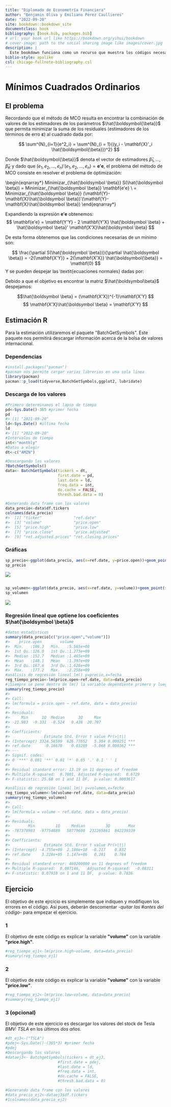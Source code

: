 ```yaml
--- 
title: "Diplomado de Econometría Financiera"
author: "Benjamin Oliva y Emiliano Pérez Caullieres"
date: "2022-09-20"
site: bookdown::bookdown_site
documentclass: book
bibliography: [book.bib, packages.bib]
# url: your book url like https://bookdown.org/yihui/bookdown
# cover-image: path to the social sharing image like images/cover.jpg
description: |
  Este bookdown funciona como un recurso que muestra los códigos necesarios para el diplomado de Econometria Financiera.
biblio-style: apalike
csl: chicago-fullnote-bibliography.csl
---
```


# Mínimos Cuadrados Ordinarios
## El problema
Recordando que el método de MCO resulta en encontrar la combinación de valores de los estimadores de los parámetros $\hat{\boldsymbol{\beta}}$ que permita minimizar la suma de los residuales (estimadores de los términos de erro $\boldsymbol{\varepsilon}$) al cuadrado dada por:

$$
    \sum^{N}_{i=1}{e^2_i} = \sum^{N}_{i = 1}{(y_i - \mathbf{X}'_i \hat{\boldsymbol{\beta}})^2}
$$

Donde $\hat{\boldsymbol{\beta}}$ denota el vector de estimadores $\hat{\beta}_1, \ldots, \hat{\beta}_K$ y dado que $(e_1, e_2, \ldots, e_n)'(e_1, e_2, \ldots, e_n) = {\mathbf{e'e}}$, el problema del método de MCO consiste en resolver el problema de óptimización:

\begin{eqnarray*}
Minimizar_{\hat{\boldsymbol \beta}} S(\hat{\boldsymbol \beta})  =  Minimizar_{\hat{\boldsymbol \beta}} \mathbf{e'e} \\
    =  Minimizar_{\hat{\boldsymbol \beta}} (\mathbf{Y}-\mathbf{X}\hat{\boldsymbol \beta})'(\mathbf{Y}-\mathbf{X}\hat{\boldsymbol \beta})
\end{eqnarray*}

Expandiendo la expresión $\mathbf{e'e}$ obtenemos:
$$
    \mathbf{e'e} = \mathbf{Y'Y} - 2 \mathbf{Y'X} \hat{\boldsymbol \beta} + \hat{\boldsymbol \beta}' \mathbf{X'X}\hat{\boldsymbol \beta}
$$

De esta forma obtenemos que las condiciones necesarias de un mínimo son:

$$
    \frac{\partial S(\hat{\boldsymbol \beta})}{\partial \hat{\boldsymbol \beta}} = -2{\mathbf{X'Y}} + 2{\mathbf{X'X}} \hat{\boldsymbol{\beta}} = \mathbf{0}
$$
Y se pueden despejar las \textit{ecuaciones normales} dadas por:


Debido a que el objetivo es encontrar la matriz $\hat{\boldsymbol\beta}$ despejamos:

$$\hat{\boldsymbol \beta} = (\mathbf{X'X})^{-1}\mathbf{X'Y}
$$
$$
    \mathbf{X'X}\hat{\boldsymbol \beta} = \mathbf{X'Y}
$$

## Estimación R
Para la estimación utilizaremos el paquete "BatchGetSymbols". Este paquete nos permitirá descargar información acerca de la bolsa de valores internacional. 

### Dependencias

```r
#install.packages("pacman")
#pacman nos permite cargar varias librerias en una sola línea
library(pacman)
pacman::p_load(tidyverse,BatchGetSymbols,ggplot2, lubridate)
```

### Descarga de los valores


```r
#Primero determinamos el lapso de tiempo
pd<-Sys.Date()-365 #primer fecha
pd
#> [1] "2021-09-20"
ld<-Sys.Date() #última fecha
ld
#> [1] "2022-09-20"
#Intervalos de tiempo
int<-"monthly"
#Datos a elegir
dt<-c("AMZN")

#Descargando los valores
?BatchGetSymbols()
data<- BatchGetSymbols(tickers = dt,
                       first.date = pd,
                       last.date = ld,
                       freq.data = int,
                       do.cache = FALSE,
                       thresh.bad.data = 0)

#Generando data frame con los valores
data_precio<-data$df.tickers
colnames(data_precio)
#>  [1] "ticker"              "ref.date"           
#>  [3] "volume"              "price.open"         
#>  [5] "price.high"          "price.low"          
#>  [7] "price.close"         "price.adjusted"     
#>  [9] "ret.adjusted.prices" "ret.closing.prices"
```

### Gráficas


```r
sp_precio<-ggplot(data_precio, aes(x=ref.date, y=price.open))+geom_point(size =2, colour = "black")+labs(x="Fecha", y="Precio de apertura (USD)", title="Precio de apertura de AMZN en el ultimo año")+ theme_light()+ geom_smooth(method = lm, se = TRUE)
sp_precio
```

![](index_files/figure-epub3/unnamed-chunk-3-1.png)<!-- -->

```r

sp_volumen<-ggplot(data_precio, aes(x=ref.date, y=volume))+geom_point(size =2, colour = "black")+labs(x="Fecha", y="Volumen", title="Volumenes de AMZN en el ultimo año")+ theme_light()+ geom_smooth(method = lm, se = TRUE)
sp_volumen
```

![](index_files/figure-epub3/unnamed-chunk-3-2.png)<!-- -->

### Regresión lineal que optiene los coeficientes $\hat{\boldsymbol \beta}$

```r
#datos estadísticos
summary(data_precio[c("price.open","volume")])
#>    price.open        volume         
#>  Min.   :106.3   Min.   :5.565e+08  
#>  1st Qu.:126.0   1st Qu.:1.273e+09  
#>  Median :152.7   Median :1.465e+09  
#>  Mean   :148.1   Mean   :1.397e+09  
#>  3rd Qu.:167.6   3rd Qu.:1.628e+09  
#>  Max.   :177.2   Max.   :2.258e+09
#análisis de regresión lineal lm() y=precio,x=fecha
reg_tiempo_precio<-lm(price.open~ref.date, data=data_precio) 
#¡Siempre se pone dentro de lm() la variable dependiente primero y luego la independiete!
summary(reg_tiempo_precio)
#> 
#> Call:
#> lm(formula = price.open ~ ref.date, data = data_precio)
#> 
#> Residuals:
#>     Min      1Q  Median      3Q     Max 
#> -21.983  -9.331  -0.524   9.438  20.707 
#> 
#> Coefficients:
#>               Estimate Std. Error t value Pr(>|t|)    
#> (Intercept) 3324.56599  626.77652   5.304 0.000251 ***
#> ref.date      -0.16670    0.03289  -5.068 0.000362 ***
#> ---
#> Signif. codes:  
#> 0 '***' 0.001 '**' 0.01 '*' 0.05 '.' 0.1 ' ' 1
#> 
#> Residual standard error: 13.19 on 11 degrees of freedom
#> Multiple R-squared:  0.7001,	Adjusted R-squared:  0.6729 
#> F-statistic: 25.68 on 1 and 11 DF,  p-value: 0.0003617

#análisis de regresión lineal lm() y=volumen,x=fecha
reg_tiempo_volumen<-lm(volume~ref.date, data=data_precio)
summary(reg_tiempo_volumen)
#> 
#> Call:
#> lm(formula = volume ~ ref.date, data = data_precio)
#> 
#> Residuals:
#>        Min         1Q     Median         3Q        Max 
#> -787378903  -97754889   58779600  232265861  842239339 
#> 
#> Coefficients:
#>               Estimate Std. Error t value Pr(>|t|)
#> (Intercept) -4.755e+09  2.186e+10  -0.217    0.832
#> ref.date     3.228e+05  1.147e+06   0.281    0.784
#> 
#> Residual standard error: 460200000 on 11 degrees of freedom
#> Multiple R-squared:  0.007146,	Adjusted R-squared:  -0.08311 
#> F-statistic: 0.07918 on 1 and 11 DF,  p-value: 0.7836
```

## Ejercicio
El objetivo de este ejrcicio es simplemente que indiquen y modifiquen los errores en el código. Así pues, deberán descomentar *-quitar las #antes del código-* para empezar el ejercicio.

### 1
El objetivo de este código es explicar  la variable __"volume"__ con la variable __"price.high"__.

```r
#reg_tiempo_ej1<-lm(price.high~volume, data=data_precio)
#sumary(reg_tiempo_ej1)

```
### 2
El objetivo de este código es explicar  la variable __"volume"__ con la variable __"price.low"__.

```r
#reg_tiempo_ej2<-lm(price.low~volume, data=data_precio)
#summary(reg_tiempo_ej1)

```

### 3 (opcional)
El objetivo de este ejercicio es descargar los valores del stock de Tesla *BMV: TSLA* en los últimos *dos años*.


```r
#dt_ej3<-("TSLA")
#pdej<-Sys.Date()-(365*3) #primer fecha
#pdej
#Descargando los valores
#dataej3<- BatchgetSymbols(tickers = dt_ej3,
                       #first.date = pdej,
                       #last.date = ld,
                       #freq.data = int,
                       #do.cache = FALSE,
                       #thresh.bad.data = 0)

#Generando data frame con los valores
#data_precio_ej2<-dataej3$df.tickers
#1colnames(data_precio_ej2)

```

